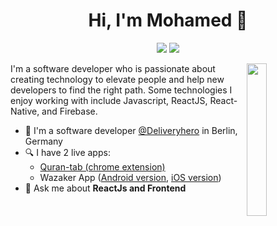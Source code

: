 
<h1 align="center">Hi, I'm Mohamed 👋</h1>
<p align="center">
    <a href="https://twitter.com/zeyadsleem"><img src="https://img.shields.io/badge/twitter-%231FA1F1?style=flat&logo=twitter&logoColor=white"/></a>
    <a href="https://www.linkedin.com/in/zeyad-sleem"><img src="https://img.shields.io/badge/linkedin-%230177B5?style=flat&logo=linkedin&logoColor=white"/></a>
    </a>
  </p>
  
  <img src="https://github.com/mohamedabusrea/mohamedabusrea/blob/master/profile-img.png" align="right" width="25%"/>

I'm a software developer who is passionate about creating technology to elevate people and help new developers to find the right path. Some technologies I enjoy working with include Javascript, ReactJS, React-Native, and Firebase.

- 🔭 I'm a software developer [@Deliveryhero](https://www.deliveryhero.com/) in Berlin, Germany
- 🔍 I have 2 live apps: 
  - [Quran-tab (chrome extension)](https://chrome.google.com/webstore/detail/quran-tab/afaihcdgkjebgabomemccdneglknjkdd)
  - Wazaker App ([Android version](https://play.google.com/store/apps/details?id=com.wazakerdailyaya&gl=DE), [iOS version](https://apps.apple.com/app/apple-store/id1453500014))
- 💬 Ask me about **ReactJs and Frontend**
